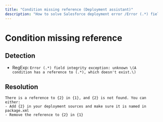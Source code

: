 ```yaml
---
title: "Condition missing reference (Deployment assistant)"
description: "How to solve Salesforce deployment error /Error (.*) field integrity exception: unknown \(A condition has a reference to (.*), which doesn't exist.\)"
---
```

<!-- markdownlint-disable MD013 -->
# Condition missing reference

## Detection

- RegExp: `Error (.*) field integrity exception: unknown \(A condition has a reference to (.*), which doesn't exist.\)`

## Resolution

```shell
There is a reference to {2} in {1}, and {2} is not found. You can either:
- Add {2} in your deployment sources and make sure it is named in package.xml
- Remove the reference to {2} in {1}

```
